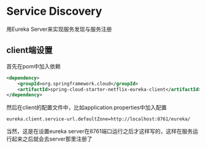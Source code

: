 # Service Discovery
用Eureka Server来实现服务发现与服务注册

## client端设置
首先在pom中加入依赖

```xml
<dependency>
    <groupId>org.springframework.cloud</groupId>
    <artifactId>spring-cloud-starter-netflix-eureka-client</artifactId>
</dependency>
```

然后在client的配置文件中，比如application.properties中加入配置
```
eureka.client.service-url.defaultZone=http://localhost:8761/eureka/
```

当然，这是在设置eureka server在8761端口运行之后才这样写的，这样在服务运行起来之后就会去server那里注册了

